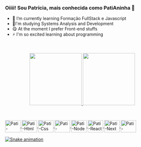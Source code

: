 ### Oiiii! Sou Patrícia, mais conhecida como PatiAninha 👋


- 🌱 I’m currently learning Formação FullStack e Javascript
- 🤯I'm studying Systems Analysis and Development
- 😋 At the moment I prefer Front-end stuffs
- ⚡ I'm so excited learning about programming

##
<br>
<div align="center">
  <a href="https://github.com/PatiAninha">
  <img height="170em" src="https://github-readme-stats.vercel.app/api?username=patianinha&show_icons=true&theme=synthwave&include_all_commits=true&count_private=true"/>
  <img height="170em" src="https://github-readme-stats.vercel.app/api/top-langs/?username=patianinha&layout=compact&langs_count=7&theme=synthwave"/><br>
</div>
  
  ##
  
<div style="display: inline_block"><br>
  <img align="center" alt="Pati-Figma" height="40" width="50" src="https://cdn.jsdelivr.net/gh/devicons/devicon/icons/figma/figma-original.svg">
  <img align="center" alt="Pati-Html" height="40" width="50" src="https://cdn.jsdelivr.net/gh/devicons/devicon/icons/html5/html5-original.svg">
  <img align="center" alt="Pati-Css" height="40" width="50" src="https://cdn.jsdelivr.net/gh/devicons/devicon/icons/css3/css3-original.svg">
  <img align="center" alt="Pati-Javascript" height="40" width="50" src="https://cdn.jsdelivr.net/gh/devicons/devicon/icons/javascript/javascript-plain.svg">
  <img align="center" alt="Pati-Node" height="40" width="50" src="https://cdn.jsdelivr.net/gh/devicons/devicon/icons/nodejs/nodejs-original.svg">
  <img align="center" alt="Pati-React" height="40" width="50" src="https://cdn.jsdelivr.net/gh/devicons/devicon/icons/react/react-original.svg">
  <img align="center" alt="Pati-Next" height="40" width="50" src="https://cdn.jsdelivr.net/gh/devicons/devicon/icons/nextjs/nextjs-original.svg">
  <img align="center" alt="Pati-Angular" height="40" width="50" src="https://cdn.jsdelivr.net/gh/devicons/devicon/icons/angular/angular-original.svg">
  
</div>
  
<div>
   
   ![Snake animation](https://github.com/PatiAninha/PatiAninha/blob/output/github-contribution-grid-snake.svg)
   
 </div>
  
  
  

